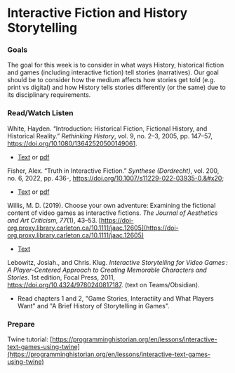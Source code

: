 # Interactive Fiction and History Storytelling

### Goals

The goal for this week is to consider in what ways History, historical fiction and games (including interactive fiction) tell stories (narratives). Our goal should be to consider how the medium affects how stories get told (e.g. print vs digital) and how History tells stories differently (or the same) due to its disciplinary requirements.&#x20;

### Read/Watch Listen

White, Hayden. “Introduction: Historical Fiction, Fictional History, and Historical Reality.” _Rethinking History_, vol. 9, no. 2–3, 2005, pp. 147–57, https://doi.org/10.1080/13642520500149061.

* [Text](https://journals-scholarsportal-info.proxy.library.carleton.ca/details/13642529/v9i2-3/147\_ihffhahr.xml) or [pdf](https://journals-scholarsportal-info.proxy.library.carleton.ca/pdf/13642529/v9i2-3/147\_ihffhahr.xml\_en)&#x20;

Fisher, Alex. “Truth in Interactive Fiction.” _Synthese (Dordrecht)_, vol. 200, no. 6, 2022, pp. 436-, https://doi.org/10.1007/s11229-022-03935-0.&#x20;

* [Text](https://link-springer-com.proxy.library.carleton.ca/article/10.1007/s11229-022-03935-0) or [pdf](https://link-springer-com.proxy.library.carleton.ca/content/pdf/10.1007/s11229-022-03935-0.pdf)

Willis, M. D. (2019). Choose your own adventure: Examining the fictional content of video games as interactive fictions. _The Journal of Aesthetics and Art Criticism,_ _77_(1), 43–53. [https://doi-org.proxy.library.carleton.ca/10.1111/jaac.12605](https://doi-org.proxy.library.carleton.ca/10.1111/jaac.12605)

* [Text](https://academic-oup-com.proxy.library.carleton.ca/jaac/article/77/1/43/5981465)

Lebowitz, Josiah., and Chris. Klug. _Interactive Storytelling for Video Games : A Player-Centered Approach to Creating Memorable Characters and Stories_. 1st edition, Focal Press, 2011, https://doi.org/10.4324/9780240817187. (text on Teams/Obsidian).&#x20;

* Read chapters 1 and 2, "Game Stories, Interactiity and What Players Want" and "A Brief History of Storytelling in Games".&#x20;

### Prepare

Twine tutorial: [https://programminghistorian.org/en/lessons/interactive-text-games-using-twine](https://programminghistorian.org/en/lessons/interactive-text-games-using-twine)

